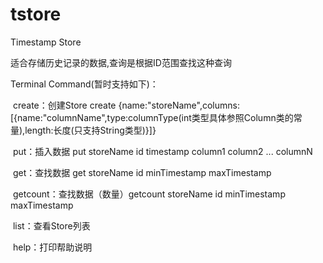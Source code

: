 # tstore
Timestamp Store

  适合存储历史记录的数据,查询是根据ID范围查找这种查询

Terminal Command(暂时支持如下)：

  create：创建Store create {name:"storeName",columns:[{name:"columnName",type:columnType(int类型具体参照Column类的常量),length:长度(只支持String类型)}]}
 
  put：插入数据 put storeName id timestamp column1 column2 ... columnN
  
  get：查找数据 get storeName id minTimestamp maxTimestamp
  
  getcount：查找数据（数量）getcount storeName id minTimestamp maxTimestamp
  
  list：查看Store列表
  
  help：打印帮助说明
